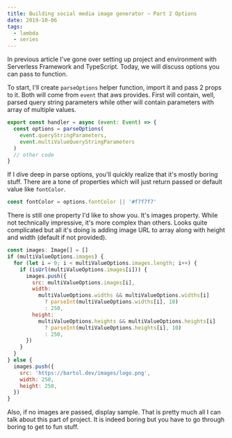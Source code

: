 ```yaml
---
title: Building social media image generator — Part 2 Options
date: 2019-10-06
tags:
  - lambda
  - series
---
```


In previous article I've gone over setting up project and environment with Serverless Framework and TypeScript. Today, we will discuss options you can pass to function.

To start, I'll create `parseOptions` helper function, import it and pass 2 props to it. Both will come from `event` that aws provides. First will contain, well, parsed query string parameters while other will contain parameters with array of multiple values.

```js
export const handler = async (event: Event) => {
  const options = parseOptions(
    event.queryStringParameters,
    event.multiValueQueryStringParameters
  )
  // other code
}
```

If I dive deep in parse options, you'll quickly realize that it's mostly boring stuff. There are a tone of properties which will just return passed or default value like `fontColor`.

```js
const fontColor = options.fontColor || '#f7f7f7'
```

There is still one property I'd like to show you. It's images property. While not technically impressive, it's more complex than others. Looks quite complicated but all it's doing is adding image URL to array along with height and width (default if not provided).

```js
const images: Image[] = []
if (multiValueOptions.images) {
  for (let i = 0; i < multiValueOptions.images.length; i++) {
    if (isUrl(multiValueOptions.images[i])) {
      images.push({
        src: multiValueOptions.images[i],
        width:
          multiValueOptions.widths && multiValueOptions.widths[i]
            ? parseInt(multiValueOptions.widths[i], 10)
            : 250,
        height:
          multiValueOptions.heights && multiValueOptions.heights[i]
            ? parseInt(multiValueOptions.heights[i], 10)
            : 250,
      })
    }
  }
} else {
  images.push({
    src: 'https://bartol.dev/images/logo.png',
    width: 250,
    height: 250,
  })
}
```

Also, if no images are passed, display sample. That is pretty much all I can talk about this part of project. It is indeed boring but you have to go through boring to get to fun stuff.
